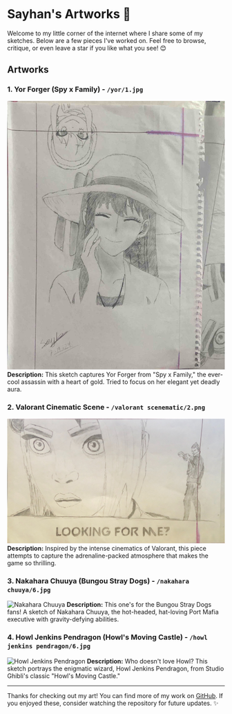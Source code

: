 # Sayhan's Artworks 🎨

Welcome to my little corner of the internet where I share some of my sketches. Below are a few pieces I've worked on. Feel free to browse, critique, or even leave a star if you like what you see! 😊

## Artworks

### 1. Yor Forger (Spy x Family) - `/yor/1.jpg`
![Yor Forger](yor/1.jpg)
**Description:** This sketch captures Yor Forger from "Spy x Family," the ever-cool assassin with a heart of gold. Tried to focus on her elegant yet deadly aura.

### 2. Valorant Cinematic Scene - `/valorant scenematic/2.png`
![Valorant Cinematic](valorant%20scenematic/2.png)
**Description:** Inspired by the intense cinematics of Valorant, this piece attempts to capture the adrenaline-packed atmosphere that makes the game so thrilling.

### 3. Nakahara Chuuya (Bungou Stray Dogs) - `/nakahara chuuya/6.jpg`
![Nakahara Chuuya](nakahara%20chuuya/6.png)
**Description:** This one's for the Bungou Stray Dogs fans! A sketch of Nakahara Chuuya, the hot-headed, hat-loving Port Mafia executive with gravity-defying abilities.

### 4. Howl Jenkins Pendragon (Howl's Moving Castle) - `/howl jenkins pendragon/6.jpg`
![Howl Jenkins Pendragon](howl%20jenkins%20pendragon/6.png)
**Description:** Who doesn't love Howl? This sketch portrays the enigmatic wizard, Howl Jenkins Pendragon, from Studio Ghibli's classic "Howl's Moving Castle."

---

Thanks for checking out my art! You can find more of my work on [GitHub](https://github.com/sayhan1610/artworks). If you enjoyed these, consider watching the repository for future updates. ✨
